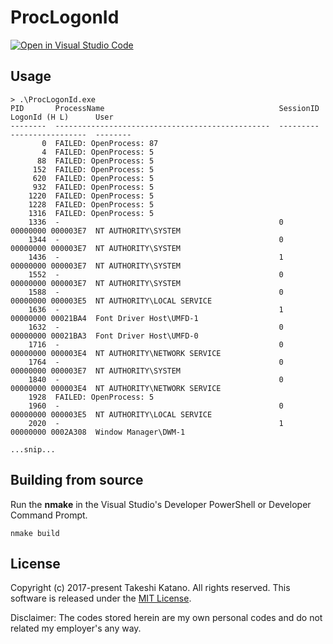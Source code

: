 # ProcLogonId

[![Open in Visual Studio Code](https://open.vscode.dev/badges/open-in-vscode.svg)](https://open.vscode.dev/tksh164/ProcLogonId)

## Usage

```
> .\ProcLogonId.exe
PID       ProcessName                                       SessionID  LogonId (H L)      User
--------  ------------------------------------------------  ---------  -----------------  --------
       0  FAILED: OpenProcess: 87
       4  FAILED: OpenProcess: 5
      88  FAILED: OpenProcess: 5
     152  FAILED: OpenProcess: 5
     620  FAILED: OpenProcess: 5
     932  FAILED: OpenProcess: 5
    1220  FAILED: OpenProcess: 5
    1228  FAILED: OpenProcess: 5
    1316  FAILED: OpenProcess: 5
    1336  -                                                 0          00000000 000003E7  NT AUTHORITY\SYSTEM
    1344  -                                                 0          00000000 000003E7  NT AUTHORITY\SYSTEM
    1436  -                                                 1          00000000 000003E7  NT AUTHORITY\SYSTEM
    1552  -                                                 0          00000000 000003E7  NT AUTHORITY\SYSTEM
    1588  -                                                 0          00000000 000003E5  NT AUTHORITY\LOCAL SERVICE
    1636  -                                                 1          00000000 00021BA4  Font Driver Host\UMFD-1
    1632  -                                                 0          00000000 00021BA3  Font Driver Host\UMFD-0
    1716  -                                                 0          00000000 000003E4  NT AUTHORITY\NETWORK SERVICE
    1764  -                                                 0          00000000 000003E7  NT AUTHORITY\SYSTEM
    1840  -                                                 0          00000000 000003E4  NT AUTHORITY\NETWORK SERVICE
    1928  FAILED: OpenProcess: 5
    1960  -                                                 0          00000000 000003E5  NT AUTHORITY\LOCAL SERVICE
    2020  -                                                 1          00000000 0002A308  Window Manager\DWM-1

...snip...
```

## Building from source

Run the **nmake** in the Visual Studio's Developer PowerShell or Developer Command Prompt.

```
nmake build
```

## License

Copyright (c) 2017-present Takeshi Katano. All rights reserved. This software is released under the [MIT License](https://github.com/tksh164/ProcLogonId/blob/master/LICENSE).

Disclaimer: The codes stored herein are my own personal codes and do not related my employer's any way.
